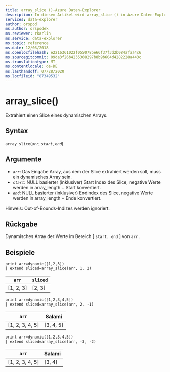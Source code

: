 ```yaml
---
title: array_slice ()-Azure Daten-Explorer
description: In diesem Artikel wird array_slice () in Azure Daten-Explorer beschrieben.
services: data-explorer
author: orspod
ms.author: orspodek
ms.reviewer: rkarlin
ms.service: data-explorer
ms.topic: reference
ms.date: 12/03/2018
ms.openlocfilehash: e2216361022f055078be66f37f3d2b084afaa4c6
ms.sourcegitcommit: 09da3f26b4235368297b8b9b604d4282228a443c
ms.translationtype: MT
ms.contentlocale: de-DE
ms.lasthandoff: 07/28/2020
ms.locfileid: "87349532"
---
```

# <a name="array_slice"></a>array_slice()

Extrahiert einen Slice eines dynamischen Arrays.

## <a name="syntax"></a>Syntax

`array_slice`(*`arr`*, *`start`*, *`end`*)

## <a name="arguments"></a>Argumente

* *`arr`*: Das Eingabe Array, aus dem der Slice extrahiert werden soll, muss ein dynamisches Array sein.
* *`start`*: NULL basierter (inklusiver) Start Index des Slice, negative Werte werden in array_length + Start konvertiert.
* *`end`*: NULL basierter (inklusiver) Endindex des Slice, negative Werte werden in array_length + Ende konvertiert.

Hinweis: Out-of-Bounds-Indizes werden ignoriert.

## <a name="returns"></a>Rückgabe

Dynamisches Array der Werte im Bereich [ `start..end` ] von `arr` .

## <a name="examples"></a>Beispiele

<!-- csl: https://help.kusto.windows.net:443/Samples -->
```kusto
print arr=dynamic([1,2,3]) 
| extend sliced=array_slice(arr, 1, 2)
```
|`arr`|`sliced`|
|---|---|
|[1, 2, 3]|[2, 3]|

<!-- csl: https://help.kusto.windows.net:443/Samples -->
```kusto
print arr=dynamic([1,2,3,4,5]) 
| extend sliced=array_slice(arr, 2, -1)
```
|`arr`|Salami|
|---|---|
|[1, 2, 3, 4, 5]|[3, 4, 5]|

<!-- csl: https://help.kusto.windows.net:443/Samples -->
```kusto
print arr=dynamic([1,2,3,4,5]) 
| extend sliced=array_slice(arr, -3, -2)
```
|`arr`|Salami|
|---|---|
|[1, 2, 3, 4, 5]|[3, 4]|
